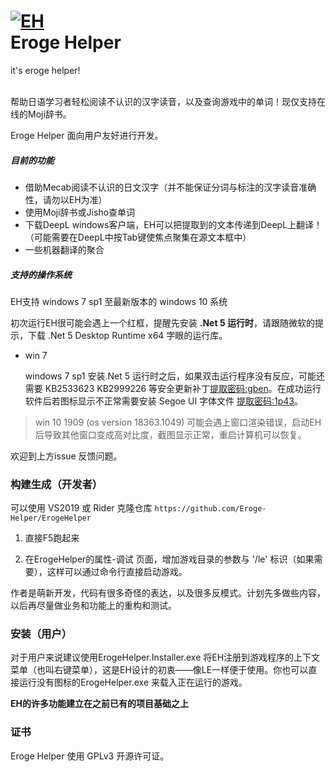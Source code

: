 <h1 align="Left">
  <a href="https://github.com/luojunyuan/Eroge-Helper"><img src="https://cdn.jsdelivr.net/gh/luojunyuan/Eroge-Helper/ErogeHelper/Assets/app_icon_big.png" alt="EH" /></a>
  <br>
  Eroge Helper
</h1>
<p align="Left">
  it's eroge helper!
  <br>
  <br>
</p>

帮助日语学习者轻松阅读不认识的汉字读音，以及查询游戏中的单词！现仅支持在线的Moji辞书。

Eroge Helper 面向用户友好进行开发。

##### 目前的功能

- 借助Mecab阅读不认识的日文汉字（并不能保证分词与标注的汉字读音准确性，请勿以EH为准）
- 使用Moji辞书或Jisho查单词
- 下载DeepL windows客户端，EH可以把提取到的文本传递到DeepL上翻译！（可能需要在DeepL中按Tab键使焦点聚集在源文本框中）
- 一些机器翻译的聚合

##### 支持的操作系统

EH支持 windows 7 sp1 至最新版本的 windows 10 系统

初次运行EH很可能会遇上一个红框，提醒先安装 **.Net 5 运行时**，请跟随微软的提示，下载 .Net 5 Desktop Runtime x64 字眼的运行库。 

- win 7

  windows 7 sp1 安装.Net 5 运行时之后，如果双击运行程序没有反应，可能还需要 KB2533623 KB2999226 等安全更新补丁[提取密码:gben](https://wws.lanzous.com/ihMiulenk6j)。在成功运行软件后若图标显示不正常需要安装 Segoe UI 字体文件 [提取密码:1p43](https://wws.lanzous.com/isjBWlenkqj)。 

> win 10 1909 (os version 18363.1049) 可能会遇上窗口渲染错误，启动EH后导致其他窗口变成高对比度，截图显示正常，重启计算机可以恢复。

欢迎到上方issue 反馈问题。

### 构建生成（开发者）

可以使用 VS2019 或 Rider 克隆仓库 `https://github.com/Eroge-Helper/ErogeHelper` 

1. 直接F5跑起来

2. 在ErogeHelper的属性-调试 页面，增加游戏目录的参数与 '/le' 标识（如果需要），这样可以通过命令行直接启动游戏。

作者是萌新开发，代码有很多奇怪的表达，以及很多反模式。计划先多做些内容，以后再尽量做业务和功能上的重构和测试。

### 安装（用户）

对于用户来说建议使用ErogeHelper.Installer.exe 将EH注册到游戏程序的上下文菜单（也叫右键菜单），这是EH设计的初衷——像LE一样便于使用。你也可以直接运行没有图标的ErogeHelper.exe 来载入正在运行的游戏。

**EH的许多功能建立在之前已有的项目基础之上**

### 证书

Eroge Helper 使用 GPLv3 开源许可证。
